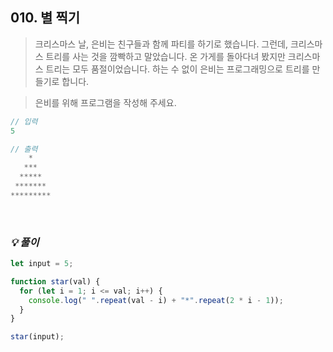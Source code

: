 ## 010. 별 찍기

> 크리스마스 날, 은비는 친구들과 함께 파티를 하기로 했습니다.
> 그런데, 크리스마스 트리를 사는 것을 깜빡하고 말았습니다. 온 가게를 돌아다녀 봤지만 크리스마스 트리는 모두 품절이었습니다.
> 하는 수 없이 은비는 프로그래밍으로 트리를 만들기로 합니다.

> 은비를 위해 프로그램을 작성해 주세요.

```js
// 입력
5

// 출력
    *
   ***
  *****
 *******
*********
```

<br>

### _💡 풀이_

```js
let input = 5;

function star(val) {
  for (let i = 1; i <= val; i++) {
    console.log(" ".repeat(val - i) + "*".repeat(2 * i - 1));
  }
}

star(input);
```
